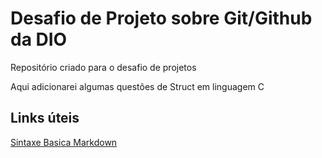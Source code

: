 # Desafio de Projeto sobre Git/Github da DIO
Repositório criado para o desafio de projetos

Aqui adicionarei algumas questões de Struct em linguagem C
## Links úteis 
[Sintaxe Basica Markdown](https://www.markdownguide.org/)
